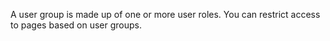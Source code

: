 A user group is made up of one or more user roles. You can restrict access to pages based on user groups.
